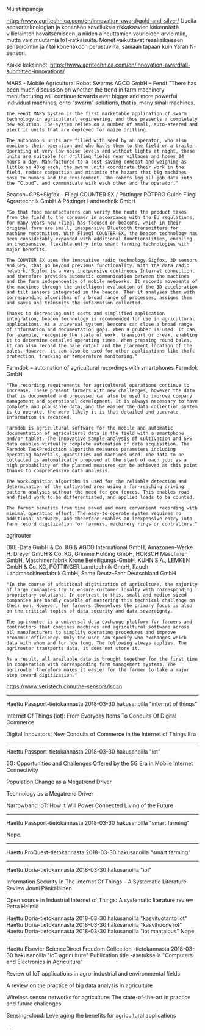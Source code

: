 Muistiinpanoja

https://www.agritechnica.com/en/innovation-award/gold-and-silver/
Useita sensoriteknologian ja konenäön sovelluksia rikkakasvien kitkennästä villieläinten havaitsemiseen ja niiden aiheuttamien vaurioiden arviointiin, mutta vain muutamia IoT-ratkaisuita. Monet vaikuttavat reaaliaikaiseen sensorointiin ja / tai konenäköön perustuvilta, samaan tapaan kuin Yaran N-sensori.

Kaikki keksinnöt: https://www.agritechnica.com/en/innovation-award/all-submitted-innovations/

MARS - Mobile Agricultural Robot Swarms
AGCO GmbH – Fendt
	"There has been much discussion on whether the trend in farm machinery manufacturing will continue towards ever bigger and more powerful individual machines, or to “swarm” solutions, that is, many small machines.

	The Fendt MARS System is the first marketable application of swarm technology in agricultural engineering, and thus presents a completely new solution. The system relies on a number of small, auto-steered and electric units that are deployed for maize drilling. 

	The autonomous units are filled with seed by an operator, who also monitors their operation and who hauls them to the field on a trailer. Operating at very low noise levels and without lights at night, these units are suitable for drilling fields near villages and homes 24 hours a day. Manufactured to a cost-saving concept and weighing as little as 40kg each, the swarm units coordinate their work in the field, reduce compaction and minimize the hazard that big machines pose to humans and the environment. The robots log all job data into the “Cloud”, and communicate with each other and the operator."

Beacon+GPS+Sigfox – Fliegl COUNTER SX / Pöttinger PÖTPRO Guide
Fliegl Agrartechnik GmbH & Pöttinger Landtechnik GmbH

	"So that food manufacturers can verify the route the product takes from the field to the consumer in accordance with the EU regulations, for many years now Fliegl has focused on beacons, which in their original form are small, inexpensive Bluetooth transmitters for machine recognition. With Fliegl COUNTER SX, the beacon technology has been considerably expanded with additional functionalities, enabling an inexpensive, flexible entry into smart farming technologies with major benefits. 

	The COUNTER SX uses the innovative radio technology Sigfox, 3D sensors and GPS, that go beyond previous functionality. With the data radio network, Sigfox is a very inexpensive continuous Internet connection, and therefore provides automatic communication between the machines and the farm independently of mobile networks. It records movements of the machines through the intelligent evaluation of the 3D acceleration and tilt sensors integrated in the beacon. Then it analyses them with corresponding algorithms of a broad range of processes, assigns them and saves and transmits the information collected. 

	Thanks to decreasing unit costs and simplified application integration, beacon technology is recommended for use in agricultural applications. As a universal system, beacons can close a broad range of information and documentation gaps. When a grubber is used, it can, for example, recognize the state of work, transport or break, enabling it to determine detailed operating times. When pressing round bales, it can also record the bale output and the placement location of the bales. However, it can also be used for other applications like theft protection, tracking or temperature monitoring."

Farmdok – automation of agricultural recordings with smartphones
Farmdok GmbH

	"The recording requirements for agricultural operations continue to increase. These present farmers with new challenges, however the data that is documented and processed can also be used to improve company management and operational development. It is always necessary to have complete and plausible data, and the easier the data collection system is to operate, the more likely it is that detailed and accurate information is recorded.

	Farmdok is agricultural software for the mobile and automatic documentation of agricultural data in the field with a smartphone and/or tablet. The innovative sample analysis of cultivation and GPS data enables virtually complete automation of data acquisition. The Farmdok TaskPrediction algorithm measures parameters including operating materials, quantities and machines used. The data to be collected is automatically proposed at the start of each job; as a high probability of the planned measures can be achieved at this point thanks to comprehensive data analysis.

	The WorkCognition algorithm is used for the reliable detection and determination of the cultivated area using a far-reaching driving pattern analysis without the need for geo fences. This enables road and field work to be differentiated, and applied loads to be counted. 

	The farmer benefits from time saved and more convenient recording with minimal operating effort. The easy-to-operate system requires no additional hardware, and therefore enables an inexpensive entry into farm record digitization for farmers, machinery rings or contractors."

agrirouter

DKE-Data GmbH & Co. KG &
AGCO International GmbH, 
Amazonen-Werke H. Dreyer GmbH & Co. KG, 
Grimme Holding GmbH, 
HORSCH Maschinen GmbH, 
Maschinenfabrik Krone Beteiligungs-GmbH, 
KUHN S.A., 
LEMKEN GmbH & Co. KG, 
PÖTTINGER Landtechnik GmbH, 
Rauch Landmaschinenfabrik GmbH, 
Same Deutz–Fahr Deutschland GmbH

	"In the course of additional digitization of agriculture, the majority of large companies try to ensure customer loyalty with corresponding proprietary solutions. In contrast to this, small and medium-sized companies are hardly capable of mastering this technical challenge on their own. However, for farmers themselves the primary focus is also on the critical topics of data security and data sovereignty.

	The agrirouter is a universal data exchange platform for farmers and contractors that combines machines and agricultural software across all manufacturers to simplify operating procedures and improve economic efficiency. Only the user can specify who exchanges which data with whom and for how long. The following always applies: The agrirouter transports data, it does not store it. 

	As a result, all available data is brought together for the first time in cooperation with corresponding farm management systems. The agrirouter therefore makes it easier for the farmer to take a major step toward digitization."


https://www.veristech.com/the-sensors/iscan

---------------------------------------------------------------------------------------------------

Haettu Passport-tietokannasta 2018-03-30 hakusanoilla "internet of things"

Internet Of Things (iot): From Everyday Items To Conduits Of Digital Commerce

Digital Innovators: New Conduits of Commerce in the Internet of Things Era

---------------------------------------------------------------------------------------------------

Haettu Passport-tietokannasta 2018-03-30 hakusanoilla "iot"

5G: Opportunities and Challenges Offered by the 5G Era in Mobile Internet Connectivity

Population Change as a Megatrend Driver

Technology as a Megatrend Driver

Narrowband IoT: How it Will Power Connected Living of the Future

---------------------------------------------------------------------------------------------------

Haettu Passport-tietokannasta 2018-03-30 hakusanoilla "smart farming"

Nope.

---------------------------------------------------------------------------------------------------

Haettu ProQuest-tietokannasta 2018-03-30 hakusanoilla "smart farming"

---------------------------------------------------------------------------------------------------

Haettu Doria-tietokannasta 2018-03-30 hakusanoilla "iot"

Information Security In The Internet Of Things – A Systematic Literature Review  Jouni Pänkäläinen

Open source in Industrial Internet of Things: A systematic literature review  Petra Helmiö

Haettu Doria-tietokannasta 2018-03-30 hakusanoilla "kasvituotanto iot"
Haettu Doria-tietokannasta 2018-03-30 hakusanoilla "kasvihuone iot"
Haettu Doria-tietokannasta 2018-03-30 hakusanoilla "iot maatalous"
Nope.

---------------------------------------------------------------------------------------------------

Haettu Elsevier ScienceDirect Freedom Collection -tietokannasta 2018-03-30 hakusanoilla "IoT agriculture" Publication title -asetuksella "Computers and Electronics in Agriculture"

Review of IoT applications in agro-industrial and environmental fields

A review on the practice of big data analysis in agriculture

Wireless sensor networks for agriculture: The state-of-the-art in practice and future challenges

Sensing-cloud: Leveraging the benefits for agricultural applications

...